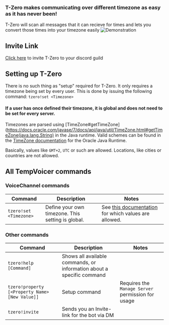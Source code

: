 ### T-Zero makes communicating over different timezone as easy as it has never been!
T-Zero will scan all messages that it can recieve for times and lets you convert those times into your timezone easily
![Demonstration](http://kaleidox.de/share/img/bot/tzero-demonstration.png)

## Invite Link
[Click here](https://discordapp.com/oauth2/authorize?client_id=581831468381110273&scope=bot&permissions=85056) to invite T-Zero to your discord guild

## Setting up T-Zero
There is no such thing as "setup" required for T-Zero. It only requires a timezone being set by every user. This is done by issuing the following command: ```tzero!set <Timezone>```

#### If a user has once defined their timezone, it is global and does not need to be set for every server.

Timezones are parsed using [TimeZone#getTimeZone](https://docs.oracle.com/javase/7/docs/api/java/util/TimeZone.html#getTimeZone(java.lang.String) in the Java runtime. Valid schemes can be found in the [TimeZone documentation](https://docs.oracle.com/javase/7/docs/api/java/util/TimeZone.html) for the Oracle Java Runtime.

Basically, values like `GMT+2`, `UTC` or such are allowed. Locations, like cities or countries are not allowed.  

## All TempVoicer commands
### VoiceChannel commands
| Command                | Description                                       | Notes                                                                                                                     |
|------------------------|---------------------------------------------------|---------------------------------------------------------------------------------------------------------------------------|
| `tzero!set <Timezone>` | Define your own timezone. This setting is global. | See [this documentation](https://docs.oracle.com/javase/7/docs/api/java/util/TimeZone.html) for which values are allowed. |
### Other commands
| Command                                        | Description                                                           | Notes                                             |
|------------------------------------------------|-----------------------------------------------------------------------|---------------------------------------------------|
| `tzero!help [Command]`                         | Shows all available commands, or information about a specific command |                                                   |
| `tzero!property [<Property Name> [New Value]]` | Setup command                                                         | Requires the `Manage Server` permission for usage |
| `tzero!invite`                                 | Sends you an Invite-link for the bot via DM                           |                                                   |
